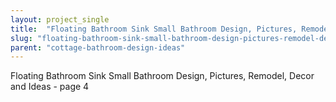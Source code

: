 ```yaml
---
layout: project_single
title:  "Floating Bathroom Sink Small Bathroom Design, Pictures, Remodel, Decor and Ideas - page 4"
slug: "floating-bathroom-sink-small-bathroom-design-pictures-remodel-decor-and-ideas-page-4"
parent: "cottage-bathroom-design-ideas"
---
```

Floating Bathroom Sink Small Bathroom Design, Pictures, Remodel, Decor and Ideas - page 4